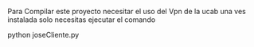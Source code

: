Para Compilar este proyecto necesitar el uso del Vpn de la ucab
una ves instalada solo necesitas ejecutar el comando 

python joseCliente.py
